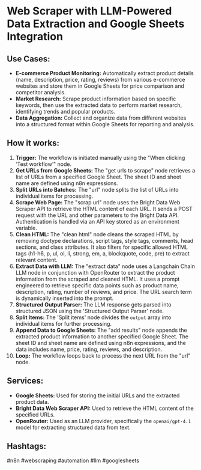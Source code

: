 # Web Scraper with LLM-Powered Data Extraction and Google Sheets Integration

## Use Cases:

- **E-commerce Product Monitoring:** Automatically extract product details (name, description, price, rating, reviews) from various e-commerce websites and store them in Google Sheets for price comparison and competitor analysis.
- **Market Research:** Scrape product information based on specific keywords, then use the extracted data to perform market research, identifying trends and popular products.
- **Data Aggregation:** Collect and organize data from different websites into a structured format within Google Sheets for reporting and analysis.

## How it works:

1. **Trigger:** The workflow is initiated manually using the "When clicking ‘Test workflow’" node.
2. **Get URLs from Google Sheets:** The "get urls to scrape" node retrieves a list of URLs from a specified Google Sheet. The sheet ID and sheet name are defined using n8n expressions.
3. **Split URLs into Batches:** The "url" node splits the list of URLs into individual items for processing.
4. **Scrape Web Page:** The "scrap url" node uses the Bright Data Web Scraper API to retrieve the HTML content of each URL. It sends a POST request with the URL and other parameters to the Bright Data API. Authentication is handled via an API key stored as an environment variable.
5. **Clean HTML:** The "clean html" node cleans the scraped HTML by removing doctype declarations, script tags, style tags, comments, head sections, and class attributes. It also filters for specific allowed HTML tags (h1-h6, p, ul, ol, li, strong, em, a, blockquote, code, pre) to extract relevant content.
6. **Extract Data with LLM:** The "extract data" node uses a Langchain Chain LLM node in conjunction with OpenRouter to extract the product information from the scraped and cleaned HTML. It uses a prompt engineered to retrieve specific data points such as product name, description, rating, number of reviews, and price. The URL search term is dynamically inserted into the prompt.
7. **Structured Output Parser:** The LLM response gets parsed into structured JSON using the 'Structured Output Parser' node.
8. **Split Items:** The 'Split items' node divides the `output` array into individual items for further processing.
9. **Append Data to Google Sheets:** The "add results" node appends the extracted product information to another specified Google Sheet. The sheet ID and sheet name are defined using n8n expressions, and the data includes name, price, rating, reviews, and description.
10. **Loop:** The workflow loops back to process the next URL from the "url" node.

## Services:

- **Google Sheets:** Used for storing the initial URLs and the extracted product data.
- **Bright Data Web Scraper API:** Used to retrieve the HTML content of the specified URLs.
- **OpenRouter:** Used as an LLM provider, specifically the `openai/gpt-4.1` model for extracting structured data from text.

## Hashtags:

#n8n #webscraping #automation #llm #googlesheets
